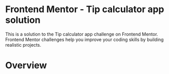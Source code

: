 # Frontend Mentor - Tip calculator app solution
This is a solution to the Tip calculator app challenge on Frontend Mentor. Frontend Mentor challenges help you improve your coding skills by building realistic projects.

# Overview 



